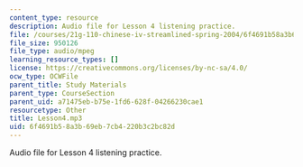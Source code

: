 ```yaml
---
content_type: resource
description: Audio file for Lesson 4 listening practice.
file: /courses/21g-110-chinese-iv-streamlined-spring-2004/6f4691b58a3b69eb7cb4220b3c2bc82d_Lesson4.mp3
file_size: 950126
file_type: audio/mpeg
learning_resource_types: []
license: https://creativecommons.org/licenses/by-nc-sa/4.0/
ocw_type: OCWFile
parent_title: Study Materials
parent_type: CourseSection
parent_uid: a71475eb-b75e-1fd6-628f-04266230cae1
resourcetype: Other
title: Lesson4.mp3
uid: 6f4691b5-8a3b-69eb-7cb4-220b3c2bc82d
---
```

Audio file for Lesson 4 listening practice.